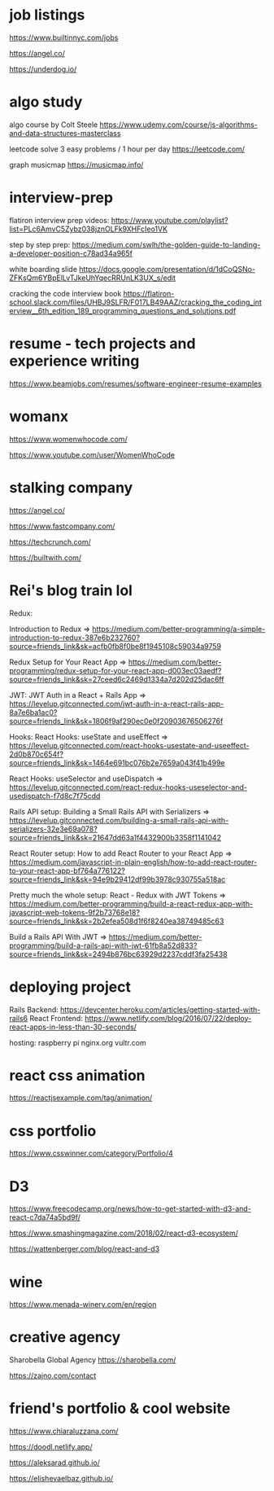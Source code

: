 # job listings
https://www.builtinnyc.com/jobs

https://angel.co/

https://underdog.io/

# algo study
algo course by Colt Steele
https://www.udemy.com/course/js-algorithms-and-data-structures-masterclass 

leetcode solve 3 easy problems / 1 hour per day 
https://leetcode.com/

graph musicmap
https://musicmap.info/

# interview-prep

flatiron interview prep videos:
https://www.youtube.com/playlist?list=PLc6AmvC5Zybz038jznOLFk9XHFcIeo1VK

step by step prep:
https://medium.com/swlh/the-golden-guide-to-landing-a-developer-position-c78ad34a965f

white boarding slide
https://docs.google.com/presentation/d/1dCoQSNo-ZFKsQm6YBpElLvTJkeUhYqecRRUnLK3UX_s/edit

cracking the code interview book
https://flatiron-school.slack.com/files/UHBJ9SLFR/F017LB49AAZ/cracking_the_coding_interview__6th_edition_189_programming_questions_and_solutions.pdf


# resume - tech projects and experience writing
https://www.beamjobs.com/resumes/software-engineer-resume-examples


# womanx 

https://www.womenwhocode.com/

https://www.youtube.com/user/WomenWhoCode

# stalking company

https://angel.co/

https://www.fastcompany.com/

https://techcrunch.com/

https://builtwith.com/


# Rei's blog train lol 

Redux:

Introduction to Redux => https://medium.com/better-programming/a-simple-introduction-to-redux-387e6b232760?source=friends_link&sk=acfb0fb8f0be8f1945108c59034a9759

Redux Setup for Your React App => https://medium.com/better-programming/redux-setup-for-your-react-app-d003ec03aedf?source=friends_link&sk=27ceed6c2469d1334a7d202d25dac6ff

JWT:
JWT Auth in a React + Rails App => https://levelup.gitconnected.com/jwt-auth-in-a-react-rails-app-8a7e6ba1ac0?source=friends_link&sk=1806f9af290ec0e0f20903676506276f

Hooks:
React Hooks: useState and useEffect => https://levelup.gitconnected.com/react-hooks-usestate-and-useeffect-2d0b870c654f?source=friends_link&sk=1464e691bc076b2e7659a043f41b499e

React Hooks: useSelector and useDispatch => https://levelup.gitconnected.com/react-redux-hooks-useselector-and-usedispatch-f7d8c7f75cdd

Rails API setup:
Building a Small Rails API with Serializers => https://levelup.gitconnected.com/building-a-small-rails-api-with-serializers-32e3e69a078?source=friends_link&sk=21647dd63a1f4432900b3358f1141042

React Router setup:
How to add React Router to your React App => https://medium.com/javascript-in-plain-english/how-to-add-react-router-to-your-react-app-bf764a776122?source=friends_link&sk=94e9b29412df99b3978c930755a518ac

Pretty much the whole setup:
React - Redux with JWT Tokens => https://medium.com/better-programming/build-a-react-redux-app-with-javascript-web-tokens-9f2b73768e18?source=friends_link&sk=2b2efea508d1f6f8240ea38749485c63

Build a Rails API With JWT => https://medium.com/better-programming/build-a-rails-api-with-jwt-61fb8a52d833?source=friends_link&sk=2494b876bc63929d2237cddf3fa25438



# deploying project
Rails Backend: https://devcenter.heroku.com/articles/getting-started-with-rails6
React Frontend: https://www.netlify.com/blog/2016/07/22/deploy-react-apps-in-less-than-30-seconds/

hosting: raspberry pi
nginx.org
vultr.com



# react css animation 
https://reactjsexample.com/tag/animation/

# css portfolio
https://www.csswinner.com/category/Portfolio/4

# D3
https://www.freecodecamp.org/news/how-to-get-started-with-d3-and-react-c7da74a5bd9f/

https://www.smashingmagazine.com/2018/02/react-d3-ecosystem/

https://wattenberger.com/blog/react-and-d3

# wine 
https://www.menada-winery.com/en/region

# creative agency
Sharobella Global Agency
https://sharobella.com/

https://zajno.com/contact

# friend's portfolio & cool website

https://www.chiaraluzzana.com/

https://doodl.netlify.app/

https://aleksarad.github.io/

https://elishevaelbaz.github.io/

